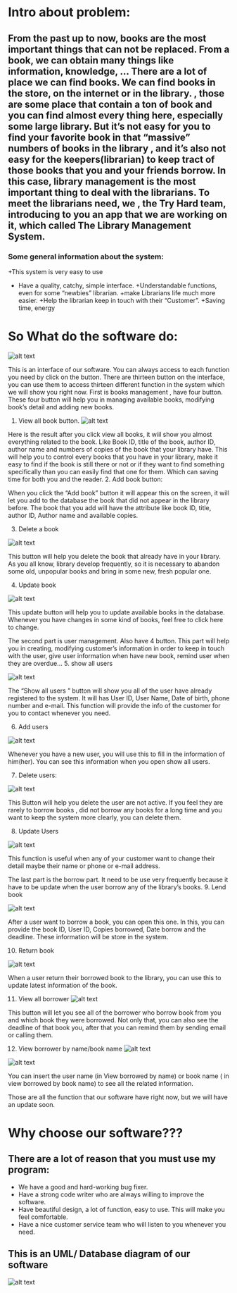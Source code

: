 
# Intro about problem:

## From the past up to now, books are the most important things that can not be replaced. From a book, we can obtain many things like information, knowledge, … There are a lot of place we can find books. We can find books in the store, on the internet or in the library. , those are some place that contain a ton of book and you can find almost every thing here, especially some large library. But it’s not easy for you to find your favorite book in that “massive” numbers of books in the library , and it’s also not easy for the keepers(librarian) to keep tract of those books that you and your friends borrow. In this case, library management is the most important thing to deal  with the librarians. To meet the librarians need, we , the Try Hard team, introducing to you an app that we are working on it, which called The Library Management System.
### Some general information about the system:
+This system is very easy to use
+ Have a quality, catchy, simple interface.
+Understandable functions, even for some “newbies” librarian.
+make Librarians life much more easier.
+Help the librarian keep in touch with their “Customer”.
+Saving time, energy
# So What do the software do:

![alt text][logo]

[logo]:https://github.com/nguyentutung/report/blob/main/picture/Picture1.png "interface"
This is an interface of our software. You can always access to each function you need by click on the button. There are thirteen button on the interface, you can use them to access thirteen different function in the system which we will show you right now.
First is books management , have four button. These four button will help you in managing available books, modifying book’s detail and adding new books. 
1. View all book button.
![alt text](https://github.com/nguyentutung/report/blob/main/picture/Picture2.png "picture")


Here is the result after you click view all books, it wiil show you almost everything related to the book. Like Book ID, title of the book, author ID,  author name and numbers of copies of the book that your library have. This will help you to control every books that you have in your library, make it easy to find if the book is still there or not or if they want to find something specifically than you can easily find that one for them. Which can saving time for both you and the reader.
2. Add book button:


[logo]:https://github.com/nguyentutung/report/blob/main/picture/Picture4.png 


When you click the “Add book” button it will appear this on the screen, it will let you add  to the database the book that did not appear in the library before. The book that you add will have the attribute like book ID, title, author ID, Author name and available copies.

3. Delete a book 

![alt text][logo]

[logo]:https://github.com/nguyentutung/report/blob/main/picture/Picture5.png 
                                               

This button will help you delete the book that already have in your library. As you all know, library develop frequently, so it is necessary to abandon some old, unpopular books and bring in some new, fresh popular one. 


4. Update book

![alt text][logo]

[logo]:https://github.com/nguyentutung/report/blob/main/picture/Picture6.png


This update button  will help you to update available books in the database. Whenever you have changes in some kind of books,  feel free to click here to change.

The second part is user management. Also have 4 button. This part will help you in creating, modifying customer’s information in order to keep in touch with the user, give user information when have new book, remind user when they are overdue…
5. show all users

![alt text][logo]

[logo]:https://github.com/nguyentutung/report/blob/main/picture/Picture7.png 

The “Show all users ” button will show you all of the user have already registered to the system. It will has  User ID, User Name, Date of birth,  phone number and e-mail. This function will provide the info of the customer for you to contact whenever you need.

6. Add users

![alt text][logo]

[logo]:https://github.com/nguyentutung/report/blob/main/picture/Picture9.png 

Whenever you have a new user, you will use this to fill in the information of him(her). You can see this information when you open show all users.

7. Delete users:


![alt text][logo]

[logo]:https://github.com/nguyentutung/report/blob/main/picture/Picture10.png 



This Button will help you delete the user are not active. If you feel they are rarely to borrow books , did not borrow any books for a long time and you want to keep the system more clearly, you can delete them.

8. Update Users

![alt text][logo]

[logo]:https://github.com/nguyentutung/report/blob/main/picture/Picture11.png 

This function is useful when any of your customer want to change their detail maybe their name or phone or e-mail address.

The last part is the borrow part. It need to be use very frequently because it have to be update when the user borrow any of the library’s books.
9. Lend book


![alt text][logo]

[logo]:https://github.com/nguyentutung/report/blob/main/picture/Picture12.png 


After a user want to borrow a book, you can open this one. In this, you can provide the book ID, User ID, Copies borrowed, Date borrow and the deadline. These information will be store in the system.


10. Return book

![alt text][logo]

[logo]:https://github.com/nguyentutung/report/blob/main/picture/Picture13.png 
 When a user return their borrowed book to the library, you can use this to update latest information of the book.

11. View all borrower
![alt text][logo]

[logo]:https://github.com/nguyentutung/report/blob/main/picture/Picture14.png 

This button will let you see all of the borrower who borrow book from you and which book they were borrowed. Not only that, you can also see the deadline of that book you, after that you can remind them by sending email or calling them.

12. View borrower by name/book name
![alt text][logo]

[logo]:https://github.com/nguyentutung/report/blob/main/picture/Picture16.png "interface"

![alt text][logo]

[logo]:https://github.com/nguyentutung/report/blob/main/picture/Picture17.png 
You can insert the user name (in View borrowed by name) or book name ( in view borrowed by book name) to see all the related information.

Those are all the function that our software have right now, but we will have an update soon. 


# Why choose our software???

## There are a lot of reason that you must use my program:
+ We have a good and hard-working bug fixer.
+ Have a strong code writer who are always willing to improve the software.
+ Have beautiful design, a lot of function, easy to use. This will make you feel comfortable.
+ Have a nice customer service team who will listen to you whenever you need.

## This is an UML/ Database diagram of our software
![alt text][logo]

[logo]:https://github.com/nguyentutung/report/blob/main/picture/Picture18.png 
